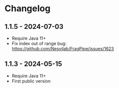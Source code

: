 # Changelog


## 1.1.5 - 2024-07-03
- Require Java 11+
-  Fix index out of range bug: https://github.com/Nesvilab/FragPipe/issues/1623

## 1.1.3 - 2024-05-15
- Require Java 11+
- First public version

